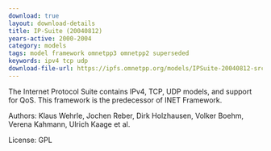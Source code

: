 ```yaml
---
download: true
layout: download-details
title: IP-Suite (20040812)
years-active: 2000-2004
category: models
tags: model framework omnetpp3 omnetpp2 superseded
keywords: ipv4 tcp udp
download-file-url: https://ipfs.omnetpp.org/models/IPSuite-20040812-src.tgz
---
```


The Internet Protocol Suite contains IPv4, TCP, UDP models, and support for QoS.
This framework is the predecessor of INET Framework.

Authors: Klaus Wehrle, Jochen Reber, Dirk Holzhausen, Volker Boehm, Verena
Kahmann, Ulrich Kaage et al.

License: GPL
